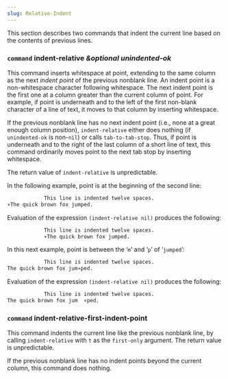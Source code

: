 ```yaml
---
slug: Relative-Indent
---
```


This section describes two commands that indent the current line based on the contents of previous lines.

### <span className="tag command">`command`</span> **indent-relative** *\&optional unindented-ok*

This command inserts whitespace at point, extending to the same column as the next *indent point* of the previous nonblank line. An indent point is a non-whitespace character following whitespace. The next indent point is the first one at a column greater than the current column of point. For example, if point is underneath and to the left of the first non-blank character of a line of text, it moves to that column by inserting whitespace.

If the previous nonblank line has no next indent point (i.e., none at a great enough column position), `indent-relative` either does nothing (if `unindented-ok` is non-`nil`) or calls `tab-to-tab-stop`. Thus, if point is underneath and to the right of the last column of a short line of text, this command ordinarily moves point to the next tab stop by inserting whitespace.

The return value of `indent-relative` is unpredictable.

In the following example, point is at the beginning of the second line:

```lisp
            This line is indented twelve spaces.
∗The quick brown fox jumped.
```

Evaluation of the expression `(indent-relative nil)` produces the following:

```lisp
            This line is indented twelve spaces.
            ∗The quick brown fox jumped.
```

In this next example, point is between the ‘`m`’ and ‘`p`’ of ‘`jumped`’:

```lisp
            This line is indented twelve spaces.
The quick brown fox jum∗ped.
```

Evaluation of the expression `(indent-relative nil)` produces the following:

```lisp
            This line is indented twelve spaces.
The quick brown fox jum  ∗ped.
```

### <span className="tag command">`command`</span> **indent-relative-first-indent-point**

This command indents the current line like the previous nonblank line, by calling `indent-relative` with `t` as the `first-only` argument. The return value is unpredictable.

If the previous nonblank line has no indent points beyond the current column, this command does nothing.
